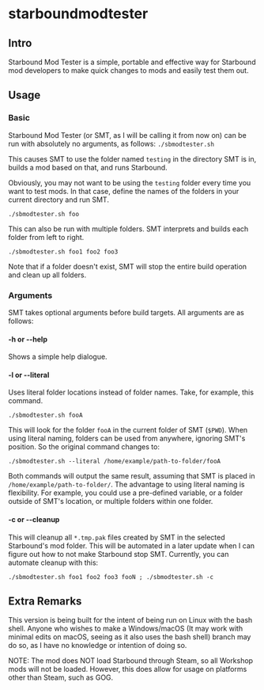 # starboundmodtester
## Intro
Starbound Mod Tester is a simple, portable and effective way for Starbound mod developers to make quick changes to mods and easily test them out.

## Usage
### Basic
Starbound Mod Tester (or SMT, as I will be calling it from now on) can be run with absolutely no arguments, as follows:
`./sbmodtester.sh`

This causes SMT to use the folder named `testing` in the directory SMT is in, builds a mod based on that, and runs Starbound.

Obviously, you may not want to be using the `testing` folder every time you want to test mods. In that case, define the names of the folders in your current directory and run SMT.

`./sbmodtester.sh foo`

This can also be run with multiple folders. SMT interprets and builds each folder from left to right.

`./sbmodtester.sh foo1 foo2 foo3`

Note that if a folder doesn't exist, SMT will stop the entire build operation and clean up all folders.

### Arguments
SMT takes optional arguments before build targets. All arguments are as follows:
#### -h or --help
Shows a simple help dialogue.
#### -l or --literal
Uses literal folder locations instead of folder names. Take, for example, this command.

`./sbmodtester.sh fooA`

This will look for the folder `fooA` in the current folder of SMT (`$PWD`). When using literal naming, folders can be used from anywhere, ignoring SMT's position. So the original command changes to:

`./sbmodtester.sh --literal /home/example/path-to-folder/fooA`

Both commands will output the same result, assuming that SMT is placed in `/home/example/path-to-folder/`. The advantage to using literal naming is flexibility. For example, you could use a pre-defined variable, or a folder outside of SMT's location, or multiple folders within one folder.
#### -c or --cleanup
This will cleanup all `*.tmp.pak` files created by SMT in the selected Starbound's mod folder. This will be automated in a later update when I can figure out how to not make Starbound stop SMT. Currently, you can automate cleanup with this:

`./sbmodtester.sh foo1 foo2 foo3 fooN ; ./sbmodtester.sh -c`

## Extra Remarks
This version is being built for the intent of being run on Linux with the bash shell. Anyone who wishes to make a Windows/macOS (It may work with minimal edits on macOS, seeing as it also uses the bash shell) branch may do so, as I have no knowledge or intention of doing so.

NOTE: The mod does NOT load Starbound through Steam, so all Workshop mods will not be loaded. However, this does allow for usage on platforms other than Steam, such as GOG.
